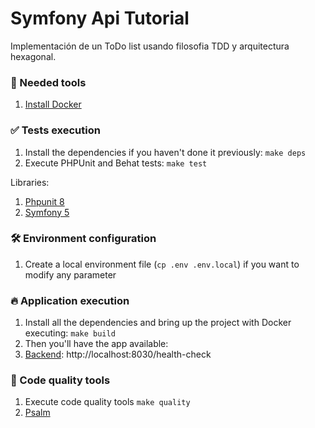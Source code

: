# Symfony Api Tutorial

Implementación de un ToDo list usando filosofia TDD y arquitectura hexagonal.

### 🐳 Needed tools

1. [Install Docker](https://www.docker.com/get-started)

### ✅ Tests execution

1. Install the dependencies if you haven't done it previously: `make deps`
2. Execute PHPUnit and Behat tests: `make test`

Libraries:
1. [Phpunit 8](https://phpunit.de/)
2. [Symfony 5](https://symfony.com/)

### 🛠️ Environment configuration

1. Create a local environment file (`cp .env .env.local`) if you want to modify any parameter

### 🔥 Application execution

1. Install all the dependencies and bring up the project with Docker executing: `make build`
2. Then you'll have the app available:
  1. [Backend](src): http://localhost:8030/health-check

### 💎 Code quality tools

1. Execute code quality tools `make quality`
1. [Psalm](https://github.com/vimeo/psalm) 
